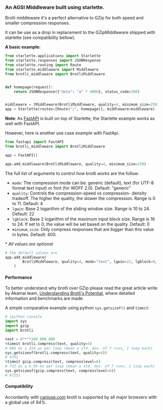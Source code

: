 ### An AGSI Middleware built using starlette.

Brotli middleware it's a perfect alternative to GZip for both speed and smaller compression responses.

It can be use as a drop in replacement to the GZipMiddleware shipped with starlette (see compatibility bellow).

**A basic example:**

```python
from starlette.applications import Starlette
from starlette.responses import JSONResponse
from starlette.routing import Route
from starlette.middleware import Middleware
from brotli_middleware import BrotliMiddleware


def homepage(request):
    return JSONResponse({"data": "a" * 4000}, status_code=200)


middleware = [Middleware(BrotliMiddleware, quality=4, minimum_size=250)]
app = Starlette(routes=[Route("/", homepage)], middleware=middleware)


```

**Note**: As [FastAPI](https://fastapi.tiangolo.com/) is built on top of Starlette, the Starlette example works as well with FastAPI.

However, here is another use case example with FastApi.

```python
from fastapi import FastAPI
from brotli_middleware import BrotliMiddleware

app = FastAPI()

app.add_middleware(BrotliMiddleware, quality=4, minimum_size=250)
```

The full list of arguments to control how brotli works are the follow:

- `mode`: The compression mode can be:
  generic (default), text (for UTF-8 format text input)
  or font (for WOFF 2.0). Default: "generic"
- `quality`: Controls the compression-speed vs compression-
  density tradeoff. The higher the quality, the slower the compression.
  Range is 0 to 11. Default: 4
- `lgwin`: Base 2 logarithm of the sliding window size. Range
  is 10 to 24. Default: 22
- `lgblock`: Base 2 logarithm of the maximum input block size.
  Range is 16 to 24. If set to 0, the value will be set based on the
  quality. Default: 0
- `minimum_size`: Only compress responses that are bigger than this value in bytes. Default: 400.

\* _All values are optional_

```python
# the default values are
app.add_middleware(
        BrotliMiddleware, quality=4, mode="text", lgwin=22, lgblock=0, minimum_size=400
    )
```

#### Performance

To better understand why brotli over GZip please read the great article write by Akamai team, [Understanding Brotli's Potential](https://blogs.akamai.com/2016/02/understanding-brotlis-potential.html), where detailed information and benchmarks are made.

A simple comparative example using python `sys.getsizof()` and `timeit`:

```python
# ipython console
import sys
import gzip
import brotli

text = b"*"*100_000_000
%timeit brotli.compress(text, quality=4)
# 606 ms ± 254 µs per loop (mean ± std. dev. of 7 runs, 1 loop each)
sys.getsizeof(brotli.compress(text, quality=4))
# 4761
%timeit gzip.compress(text, compresslevel=6)
# 733 ms ± 6.59 ms per loop (mean ± std. dev. of 7 runs, 1 loop each)
sys.getsizeof(gzip.compress(text, compresslevel=6))
# 97255

```

#### Compatibility

Accordantly with [caniuse.com](https://caniuse.com/#feat=brotli) brotli is supported by all major browsers with a global use of _94%_.
